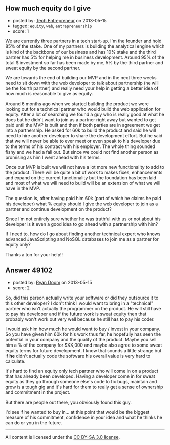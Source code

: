 ## How much equity do I give

- posted by: [Tech Entrepreneur](https://stackexchange.com/users/-1/26248-tech-entrepreneur) on 2013-05-15
- tagged: `equity`, `web`, `entrepreneurship`
- score: 1

We are currently three partners in a tech start-up.  I'm the founder and hold 85% of the stake. One of my partners is building the analytical engine which is kind of the backbone of our business and has 10% stake and the third partner has 5% for helping me in business development.  Around 95% of the total $ investment so far has been made by me, 5% by the third partner and sweat equity by the second partner. 

We are towards the end of building our MVP and in the next three weeks need to sit down with the web developer to talk about partnership (he will be the fourth partner) and really need your help in getting a better idea of how much is reasonable to give as equity.

Around 6 months ago when we started building the product we were looking out for a technical partner who would build the web application for equity.  After a lot of searching we found a guy who is really good at what he does but he didn't want to join as a partner right away but wanted to get paid until the MVP is built and then if both parties are in agreement we get into a partnership. He asked for 60k to build the product and said he will need to hire another developer to share the development effort.  But he said that we will never be able to ever meet or even speak to his developer due to the terms of his contract with his employer. The whole thing sounded fishy and we had a fall out.  But since we could not find another person as promising as him I went ahead with his terms.

Once our MVP is built we will not have a lot more new functionality to add to the product. There will be quite a bit of work to makes fixes, enhancements and expand on the current functionality but the foundation has been laid and most of what we will need to build will be an extension of what we will have in the MVP.

The question is, after having paid him 60k (part of which he claims he paid his developer) what % equity should I give the web developer to join as a partner and continue development on the product?

Since I'm not entirely sure whether he was truthful with us or not about his developer is it even a good idea to go ahead with a partnership with him?

If I need to, how do I go about finding another technical expert who knows advanced JavaScripting and NoSQL databases to join me as a partner for equity only?

Thanks a ton for your help!!


## Answer 49102

- posted by: [Ryan Doom](https://stackexchange.com/users/-1/5655-ryan-doom) on 2013-05-15
- score: 2

So, did this person actually write your software or did they outsource it to this other developer?  I don't think I would want to bring in a "technical" partner who isn't actually the programmer on the product.  He will still have to pay his developer and if the future work is sweat equity then that probably won't work out very well because he still has to pay his coder.

I would ask him how much he would want to buy / invest in your company.
So you have given him 60k for his work thus far, he hopefully has seen the potential in your company and the quality of the product.  Maybe you sell him a % of the company for $XX,000 and maybe also agree to some sweat equity terms for future development. I know that sounds a little strange but if **he** didn't actually code the software his overall value is very hard to calculate.

It's hard to find an equity only tech partner who will come in on a product that has already been developed.  Having a developer come in for sweat equity as they go through someone else's code to fix bugs, maintain and grow is a tough gig and it's hard for them to really get a sense of ownership and commitment in the project.

But there are people out there, you obviously found this guy.

I'd see if he wanted to buy in... at this point that would be the biggest measure of his commitment, confidence in your idea and what he thinks he can do or you in the future.




---

All content is licensed under the [CC BY-SA 3.0 license](https://creativecommons.org/licenses/by-sa/3.0/).
